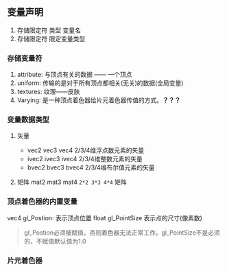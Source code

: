 ## 变量声明
1. 存储限定符 类型 变量名
2. 存储限定符 限定变量类型

### 存储变量符
1. attribute: 与顶点有关的数据 —— 一个顶点
2. uniform: 传输的是对于所有顶点都相关(无关)的数据(全局变量)
3. textures: 纹理——皮肤
4. Varying: 是一种顶点着色器给片元着色器传值的方式。**？？？**

### 变量数据类型
1. 矢量
   + vec2 vec3 vec4 2/3/4维浮点数元素的矢量
   + ivec2 ivec3 ivec4 2/3/4维整数元素的矢量
   + bvec2 bvec3 bvec4 2/3/4维布尔值元素的矢量

2. 矩阵 mat2 mat3 mat4 `2*2 3*3 4*4` 矩阵

### 顶点着色器的内置变量
vec4 gl_Postion: 表示顶点位置
float gl_PointSize 表示点的尺寸(像素数)

> gl_Postion必须被赋值，否则着色器无法正常工作。gl_PointSize不是必须的，不赋值默认值为1.0

### 片元着色器
